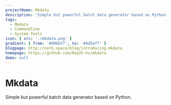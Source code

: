 ```yaml
---
projectName: Mkdata
description: 'Simple but powerful batch data generator based on Python.'
tags:
  - Mkdata
  - Commandline
  - System Tools
icon: { src: './mkdata.png' }
gradient: { from: '#90bbf7', to: '#4d5ef7' }
blogpage: http://norb.space/blog/introducing-mkdata
homepage: https://github.com/RayZh-hs/mkdata
demo: null
---
```


# Mkdata

Simple but powerful batch data generator based on Python.

